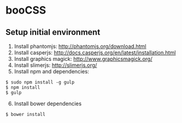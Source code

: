 booCSS
======

## Setup initial environment ##

1. Install phantomjs: http://phantomjs.org/download.html
2. Install casperjs: http://docs.casperjs.org/en/latest/installation.html
3. Install graphics magick: http://www.graphicsmagick.org/
4. Install slimerjs: http://slimerjs.org/
5. Install npm and dependencies:

```
$ sudo npm install -g gulp
$ npm install
$ gulp
```

6. Install bower dependencies

```
$ bower install
```
